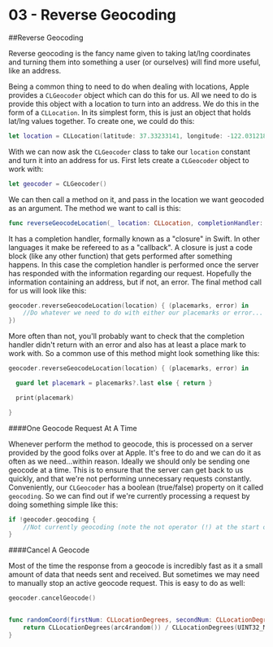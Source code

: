 # 03 - Reverse Geocoding


##Reverse Geocoding

Reverse geocoding is the fancy name given to taking lat/lng coordinates and turning them into something a user (or ourselves) will find more useful, like an address.

Being a common thing to need to do when dealing with locations, Apple provides a `CLGeocoder` object which can do this for us. All we need to do is provide this object with a location to turn into an address. We do this in the form of a `CLLocation`. In its simplest form, this is just an object that holds lat/lng values together. To create one, we could do this:

```swift
let location = CLLocation(latitude: 37.33233141, longitude: -122.0312186)
```

With we can now ask the `CLGeocoder` class to take our `location` constant and turn it into an address for us. First lets create a `CLGeocoder` object to work with:

```swift
let geocoder = CLGeocoder()
```

We can then call a method on it, and pass in the location we want geocoded as an argument. The method we want to call is this:

```swift
func reverseGeocodeLocation(_ location: CLLocation, completionHandler: CoreLocation.CLGeocodeCompletionHandler)
```

It has a completion handler, formally known as a "closure" in Swift. In other languages it make be refereed to as a "callback". A closure is just a code block (like any other function) that gets performed after something happens. In this case the completion handler is performed once the server has responded with the information regarding our request. Hopefully the information containing an address, but if not, an error. The final method call for us will look like this: 

```swift
geocoder.reverseGeocodeLocation(location) { (placemarks, error) in
	//Do whatever we need to do with either our placemarks or error...
})
```

More often than not, you'll probably want to check that the completion handler didn't return with an error and also has at least a place mark to work with. So a common use of this method might look something like this:

```swift
geocoder.reverseGeocodeLocation(location) { (placemarks, error) in

  guard let placemark = placemarks?.last else { return }

  print(placemark)

}
```

####One Geocode Request At A Time

Whenever perform the method to geocode, this is processed on a server provided by the good folks over at Apple. It's free to do and we can do it as often as we need...within reason. Ideally we should only be sending one geocode at a time. This is to ensure that the server can get back to us quickly, and that we're not performing unnecessary requests constantly. Conveniently, our `CLGeocoder` has a boolean (true/false) property on it called `geocoding`. So we can find out if we're currently processing a request by doing something simple like this:

```swift
if !geocoder.geocoding {
	//Not currently geocoding (note the not operator (!) at the start of the condition)...
}
```

####Cancel A Geocode

Most of the time the response from a geocode is incredibly fast as it a small amount of data that needs sent and received. But sometimes we may need to manually stop an active geocode request. This is easy to do as well:

```swift 
geocoder.cancelGeocode()
```


```swift 

func randomCoord(firstNum: CLLocationDegrees, secondNum: CLLocationDegrees) -> CLLocationDegrees{
    return CLLocationDegrees(arc4random()) / CLLocationDegrees(UINT32_MAX) * abs(firstNum - secondNum) + min(firstNum, secondNum)
}
```

